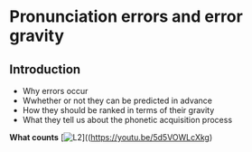 # Pronunciation errors and error gravity

## Introduction
+ Why errors occur
+ Wwhether or not they can be predicted in advance
+ How they should be ranked in terms of their gravity
+ What they tell us about the phonetic acquisition process

**What counts**
[![L2](Japanese)]((https://youtu.be/5d5VOWLcXkg)

